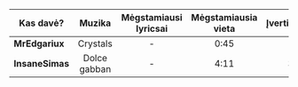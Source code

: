 
| Kas davė?       |   Muzika   | Mėgstamiausi lyricsai | Mėgstamiausia vieta | Įvertinimas |
| --------------- |:----------:|:---------------------:|:-------------------:|:-----------:|
| **MrEdgariux**  | Crystals | -                     | 0:45                | 1            |
| **InsaneSimas** | Dolce gabban   | -                      | 4:11                    | 3            |

